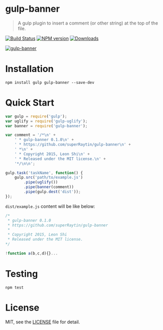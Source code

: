 # gulp-banner
> A gulp plugin to insert a comment (or other string) at the top of the file.

[![Build Status](https://travis-ci.org/superRaytin/gulp-banner.svg?branch=master)](https://travis-ci.org/superRaytin/gulp-banner)
[![NPM version][npm-image]][npm-url]
[![Downloads][downloads-image]][npm-url]

[![gulp-banner](https://nodei.co/npm/gulp-banner.png)](https://npmjs.org/package/gulp-banner)

[npm-url]: https://npmjs.org/package/gulp-banner
[downloads-image]: http://img.shields.io/npm/dm/gulp-banner.svg
[npm-image]: http://img.shields.io/npm/v/gulp-banner.svg

# Installation

```
npm install gulp gulp-banner --save-dev
```

# Quick Start

```js
var gulp = require('gulp');
var uglify = require('gulp-uglify');
var banner = require('gulp-banner');

var comment = '/*\n' +
    ' * gulp-banner 0.1.0\n' +
    ' * https://github.com/superRaytin/gulp-banner\n' +
    ' *\n' +
    ' * Copyright 2015, Leon Shi\n' +
    ' * Released under the MIT license.\n' +
    '*/\n\n';

gulp.task('taskName', function() {
    gulp.src('path/to/example.js')
        .pipe(uglify())
        .pipe(banner(comment))
        .pipe(gulp.dest('dist'));
});
```

`dist/example.js` content will be like below:

```js
/*
 * gulp-banner 0.1.0
 * https://github.com/superRaytin/gulp-banner
 *
 * Copyright 2015, Leon Shi
 * Released under the MIT license.
*/

!function a(b,c,d){}...
```

# Testing

```
npm test
```

# License

MIT, see the [LICENSE](/LICENSE) file for detail.